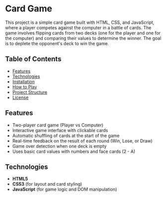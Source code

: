 # Card Game

This project is a simple card game built with HTML, CSS, and JavaScript, where a player competes against the computer in a battle of cards. The game involves flipping cards from two decks (one for the player and one for the computer) and comparing their values to determine the winner. The goal is to deplete the opponent's deck to win the game.

## Table of Contents
- [Features](#features)
- [Technologies](#technologies)
- [Installation](#installation)
- [How to Play](#how-to-play)
- [Project Structure](#project-structure)
- [License](#license)

## Features
- Two-player card game (Player vs Computer)
- Interactive game interface with clickable cards
- Automatic shuffling of cards at the start of the game
- Real-time feedback on the result of each round (Win, Lose, or Draw)
- Game over detection when one deck is empty
- Uses basic card values with numbers and face cards (2 - A)

## Technologies
- **HTML5**
- **CSS3** (for layout and card styling)
- **JavaScript** (for game logic and DOM manipulation)

